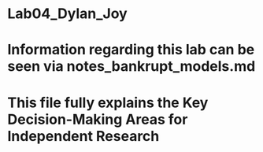 # Lab04_Dylan_Joy

# Information regarding this lab can be seen via notes_bankrupt_models.md

# This file fully explains the Key Decision-Making Areas for Independent Research